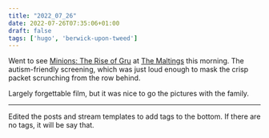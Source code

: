 ```yaml
---
title: "2022_07_26"
date: 2022-07-26T07:35:06+01:00
draft: false
tags: ['hugo', 'berwick-upon-tweed']
---
```


Went to see [Minions: The Rise of Gru](https://en.wikipedia.org/wiki/Minions:_The_Rise_of_Gru) at [The Maltings](https://www.maltingsberwick.co.uk/) this morning. The autism-friendly screening, which was just loud enough to mask the crisp packet scrunching from the row behind.

Largely forgettable film, but it was nice to go the pictures with the family.

---

Edited the posts and stream templates to add tags to the bottom. If there are no tags, it will be say that.

